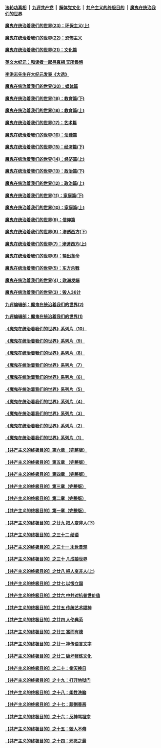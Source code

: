 

####  [法轮功真相](../../../../basic/blob/master/README.md?t=02012031) &nbsp;|&nbsp; [九评共产党](../../../../9ping.md/blob/master/README.md?t=02012031) &nbsp;|&nbsp; [解体党文化](../../../../jtdwh.md/blob/master/README.md?t=02012031)  &nbsp;|&nbsp; [共产主义的终极目的](../../../../gczydzjmd.md/blob/master/README.md?t=02012031) &nbsp;|&nbsp; [魔鬼在统治我们的世界](../../../../mgztzwmdsj.md/blob/master/README.md?t=02012031) 

#### [魔鬼在统治着我们的世界(23)：环保主义(上)](../pages/nsc422/n10688613.md?t=02012031) 

#### [魔鬼在统治着我们的世界(22)：恐怖主义](../pages/nsc422/n10614727.md?t=02012031) 

#### [魔鬼在统治着我们的世界(21)：文化篇](../pages/nsc422/n10597706.md?t=02012031) 

#### [英文大纪元：和读者一起寻真相 无所畏惧](../pages/nsc422/n12542027.md?t=02012031) 

#### [李洪志先生在大纪元发表《大选》](../pages/nsc422/n12534746.md?t=02012031) 

#### [魔鬼在统治着我们的世界(20)：媒体篇](../pages/nsc422/n10586579.md?t=02012031) 

#### [魔鬼在统治着我们的世界(19)：教育篇(下)](../pages/nsc422/n10564808.md?t=02012031) 

#### [魔鬼在统治着我们的世界(18)：教育篇(上)](../pages/nsc422/n10526970.md?t=02012031) 

#### [魔鬼在统治着我们的世界(17)：艺术篇](../pages/nsc422/n10499093.md?t=02012031) 

#### [魔鬼在统治着我们的世界(16)：法律篇](../pages/nsc422/n10485969.md?t=02012031) 

#### [魔鬼在统治着我们的世界(15)：经济篇(下)](../pages/nsc422/n10469975.md?t=02012031) 

#### [魔鬼在统治着我们的世界(14)：经济篇(上)](../pages/nsc422/n10457370.md?t=02012031) 

#### [魔鬼在统治着我们的世界(13)：政治篇(下)](../pages/nsc422/n10448270.md?t=02012031) 

#### [魔鬼在统治着我们的世界(12)：政治篇(上)](../pages/nsc422/n10444576.md?t=02012031) 

#### [魔鬼在统治着我们的世界(11)：家庭篇(下)](../pages/nsc422/n10440961.md?t=02012031) 

#### [魔鬼在统治着我们的世界(10)：家庭篇(上)](../pages/nsc422/n10435448.md?t=02012031) 

#### [魔鬼在统治着我们的世界(9)：信仰篇](../pages/nsc422/n10432159.md?t=02012031) 

#### [魔鬼在统治着我们的世界(8)：渗透西方(下)](../pages/nsc422/n10429603.md?t=02012031) 

#### [魔鬼在统治着我们的世界(7)：渗透西方(上)](../pages/nsc422/n10426013.md?t=02012031) 

#### [魔鬼在统治着我们的世界(6)：输出革命](../pages/nsc422/n10421536.md?t=02012031) 

#### [魔鬼在统治着我们的世界(5)：东方杀戮](../pages/nsc422/n10417707.md?t=02012031) 

#### [魔鬼在统治着我们的世界(4)：欧洲发端](../pages/nsc422/n10414890.md?t=02012031) 

#### [魔鬼在统治着我们的世界(3)：毁人36计](../pages/nsc422/n10411583.md?t=02012031) 

#### [九评编辑部：魔鬼在统治着我们的世界(2)](../pages/nsc422/n10410036.md?t=02012031) 

#### [九评编辑部：魔鬼在统治着我们的世界(1)](../pages/nsc422/n10406825.md?t=02012031) 

#### [《魔鬼在统治着我们的世界》系列片（10）](../pages/nsc422/n12292670.md?t=02012031) 

#### [《魔鬼在统治着我们的世界》系列片（9）](../pages/nsc422/n12290859.md?t=02012031) 

#### [《魔鬼在统治着我们的世界》系列片（8）](../pages/nsc422/n12287445.md?t=02012031) 

#### [《魔鬼在统治着我们的世界》系列片（7）](../pages/nsc422/n12283425.md?t=02012031) 

#### [《魔鬼在统治着我们的世界》系列片（6）](../pages/nsc422/n12282314.md?t=02012031) 

#### [《魔鬼在统治着我们的世界》系列片（5）](../pages/nsc422/n12281419.md?t=02012031) 

#### [《魔鬼在统治着我们的世界》系列片（4）](../pages/nsc422/n12274024.md?t=02012031) 

#### [《魔鬼在统治着我们的世界》系列片（3）](../pages/nsc422/n12271322.md?t=02012031) 

#### [《魔鬼在统治着我们的世界》系列片（2）](../pages/nsc422/n12269049.md?t=02012031) 

#### [《魔鬼在统治着我们的世界》系列片（1）](../pages/nsc422/n12267575.md?t=02012031) 

#### [【共产主义的终极目的】第六章 （完整版）](../pages/nsc422/n11428913.md?t=02012031) 

#### [【共产主义的终极目的】第五章 （完整版）](../pages/nsc422/n11428912.md?t=02012031) 

#### [【共产主义的终极目的】第四章 （完整版）](../pages/nsc422/n11428907.md?t=02012031) 

#### [【共产主义的终极目的】第三章（完整版）](../pages/nsc422/n11428848.md?t=02012031) 

#### [【共产主义的终极目的】第二章（完整版）](../pages/nsc422/n11428831.md?t=02012031) 

#### [【共产主义的终极目的】第一章（完整版）](../pages/nsc422/n11417651.md?t=02012031) 

#### [【共产主义的终极目的】之廿九 把人变非人(下)](../pages/nsc422/n11344140.md?t=02012031) 

#### [【共产主义的终极目的】之三十二 结语](../pages/nsc422/n11360535.md?t=02012031) 

#### [【共产主义的终极目的】之三十一 末世景观](../pages/nsc422/n11351129.md?t=02012031) 

#### [【共产主义的终极目的】之三十 几成狼世界](../pages/nsc422/n11348280.md?t=02012031) 

#### [【共产主义的终极目的】之廿八 把人变非人(上)](../pages/nsc422/n11340492.md?t=02012031) 

#### [【共产主义的终极目的】之廿七 以恨立国](../pages/nsc422/n11336944.md?t=02012031) 

#### [【共产主义的终极目的】之廿六 中共对抗普世价值](../pages/nsc422/n11324785.md?t=02012031) 

#### [【共产主义的终极目的】之廿五 传统艺术颂神](../pages/nsc422/n11296396.md?t=02012031) 

#### [【共产主义的终极目的】之廿四 人伦典范](../pages/nsc422/n11296397.md?t=02012031) 

#### [【共产主义的终极目的】之廿三 富而有德](../pages/nsc422/n11283598.md?t=02012031) 

#### [【共产主义的终极目的】之廿一 神传语言文字](../pages/nsc422/n11263265.md?t=02012031) 

#### [【共产主义的终极目的】之廿二 破坏修炼文化](../pages/nsc422/n11245728.md?t=02012031) 

#### [【共产主义的终极目的】之二十：偷天换日](../pages/nsc422/n11238846.md?t=02012031) 

#### [【共产主义的终极目的】之十九：打开地狱门](../pages/nsc422/n11206376.md?t=02012031) 

#### [【共产主义的终极目的】之十八：柔性洗脑](../pages/nsc422/n11199994.md?t=02012031) 

#### [【共产主义的终极目的】之十七：颠倒善恶](../pages/nsc422/n11179782.md?t=02012031) 

#### [【共产主义的终极目的】之十六：反神骂祖宗](../pages/nsc422/n11166798.md?t=02012031) 

#### [【共产主义的终极目的】之十五：毁人不倦](../pages/nsc422/n11166792.md?t=02012031) 

#### [【共产主义的终极目的】之十四：邪恶之最](../pages/nsc422/n11150249.md?t=02012031) 

